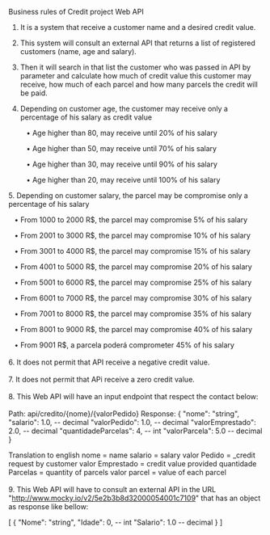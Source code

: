 
Business rules of Credit project Web API

1. It is a system that receive a customer name and a desired credit value.

2. This system will consult an external API that returns a list of registered customers (name, age and salary).

3. Then it will search in that list the customer who was passed in API by parameter and calculate how much of credit value this customer may receive, how much of each parcel and how many parcels the credit will be paid.

4. Depending on customer age, the customer may receive only a percentage of his salary as credit value
	<p>&nbsp;&nbsp;&nbsp;•	Age higher than 80, may receive until 20% of his salary
	<p>&nbsp;&nbsp;&nbsp;•	Age higher than 50, may receive until 70% of his salary
	<p>&nbsp;&nbsp;&nbsp;•	Age higher than 30, may receive until 90% of his salary
	<p>&nbsp;&nbsp;&nbsp;•	Age higher than 20, may receive until 100% of his salary
<p><p>
5. Depending on customer salary, the parcel may be compromise only a percentage of his salary
	<p>&nbsp;&nbsp;&nbsp;•	From 1000 to 2000 R$, the parcel may compromise 5% of his salary
	<p>&nbsp;&nbsp;&nbsp;•	From 2001 to 3000 R$, the parcel may compromise 10% of his salary
	<p>&nbsp;&nbsp;&nbsp;•	From 3001 to 4000 R$, the parcel may compromise 15% of his salary
	<p>&nbsp;&nbsp;&nbsp;•	From 4001 to 5000 R$, the parcel may compromise 20% of his salary
	<p>&nbsp;&nbsp;&nbsp;•	From 5001 to 6000 R$, the parcel may compromise 25% of his salary
	<p>&nbsp;&nbsp;&nbsp;•	From 6001 to 7000 R$, the parcel may compromise 30% of his salary
	<p>&nbsp;&nbsp;&nbsp;•	From 7001 to 8000 R$, the parcel may compromise 35% of his salary
	<p>&nbsp;&nbsp;&nbsp;•	From 8001 to 9000 R$, the parcel may compromise 40% of his salary
	<p>&nbsp;&nbsp;&nbsp;•	From 9001 R$, a parcela poderá comprometer 45% of his salary
<br/><br/>
6. It does not permit that API receive a negative credit value.
<br/><br/>
7. It does not permit that APi receive a zero credit value.
<br/><br/>
8. This Web API will have an input endpoint that respect the contact below:
<br/><br/>
Path: api/credito/{nome}/{valorPedido}
Response: 
{
    "nome": "string",
    "salario": 1.0, -- decimal
    "valorPedido": 1.0, -- decimal
    "valorEmprestado": 2.0, -- decimal
    "quantidadeParcelas": 4,  -- int
    "valorParcela": 5.0 -- decimal
}

Translation to english
    nome = name
    salario = salary
    valor Pedido = _credit request by customer
    valor Emprestado = credit value provided
    quantidade Parcelas = quantity of parcels
    valor parcel = value of each parcel
<br/><br/>
9. This Web API will have to consult an external API in the URL "http://www.mocky.io/v2/5e2b3b8d32000054001c7109" that has an object as response like bellow:

[
                {
                                "Nome": "string",
                                "Idade": 0, -- int
                                "Salario": 1.0 -- decimal
                }
]
